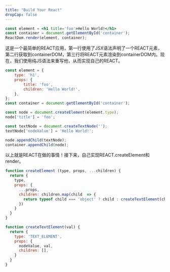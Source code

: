 ```yaml
---
title: "Build Your React"
dropCap: false
---
```


```jsx
const element = <h1 title='foo'>Hello World!</h1>
const container = document.getElementById('container');
ReactDom.render(element, container);
```

这是一个最简单的REACT应用，第一行使用了JSX语法声明了一个REACT元素，第二行获取到containerDOM，第三行将REACT元素渲染到containerDOM内。现在，我们使用纯JS语法来重写他，从而实现自己的REACT。

```js
const element = {
    type: 'h1',
    props: {
        title: 'foo',
        children: 'Hello World!',
    },
};
const container = document.getElementById('container');

const node = document.createElement(element.type);
node['title'] = 'foo';

const textNode = document.createTextNode('');
textNode['nodeValue'] = 'Hello World!';

node.appendChild(textNode);
container.appendChild(node);
```

以上就是REACT在做的事情！接下来，自己实现REACT.createElement和render。

```jsx
function createElement (type, props, ...children) {
  return {
    type,
    props: {
      ...props,
      children: children.map(child  => {
        return typeof child === 'object' ? child : createTextElement(child)
      })
    }
  }
}

function createTextElement(val) {
  return {
    type: 'TEXT_ELEMENT',
    props: {
      nodeValue, val,
      children: [],
    }
  }
}
```



